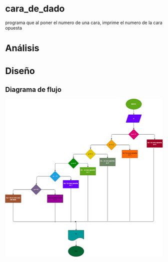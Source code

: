# cara_de_dado
programa que al poner el numero de una cara, imprime el numero de la cara opuesta

# Análisis

# Diseño

## Diagrama de flujo
![Diagrama de flujo](diagrama.png "diagrama de flujo")

